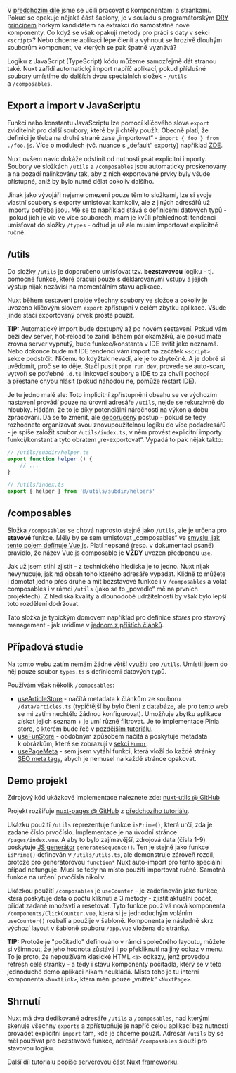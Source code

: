 V [předchozím díle](/article/nuxt-pages) jsme se učili pracovat s&nbsp;komponentami a&nbsp;stránkami. Pokud se opakuje nějaká část šablony, je v&nbsp;souladu s&nbsp;programátorským [DRY principem](https://zdrojak.cz/clanky/navrhove-principy-dry/) horkým kandidátem na extrakci do samostatné nové komponenty. Co když se však opakují metody pro práci s&nbsp;daty v sekci `<script>`? Nebo chceme aplikaci lépe členit a&nbsp;vyhnout se hrozivě dlouhým souborům komponent, ve kterých se pak špatně vyznává?

Logiku z JavaScript (TypeScript) kódu můžeme samozřejmě dát stranou také. Nuxt zařídí automatický import napříč aplikací, pokud příslušné soubory umístíme do dalších dvou speciálních složek -&nbsp;`/utils` a&nbsp;`/composables`.

## Export a import v JavaScriptu

Funkci nebo konstantu JavaScriptu lze pomocí klíčového slova `export` zviditelnit pro další soubory, které by ji chtěly použít. Obecně platí, že definici je třeba na druhé straně zase „importovat“ - `import { foo } from ./foo.js`. Více o&nbsp;modulech (vč. nuance s&nbsp;„default“ exporty) například [ZDE](https://www.w3schools.com/js/js_modules.asp).

Nuxt ovšem navíc dokáže odstínit od nutnosti psát explicitní importy. Soubory ve složkách `/utils` a&nbsp;`/composables` jsou automaticky proskenovány a&nbsp;na pozadí nalinkovány tak, aby z&nbsp;nich exportované prvky byly všude přístupné, aniž by bylo nutné dělat cokoliv dalšího.

Jinak jako vývojáři nejsme omezeni pouze těmito složkami, lze si svoje vlastní soubory s&nbsp;exporty umisťovat kamkoliv, ale z&nbsp;jiných adresářů už importy potřeba jsou. Mě se to například stává s&nbsp;definicemi datových typů -&nbsp;pokud jich je víc ve více souborech, mám je kvůli přehlednosti tendenci umisťovat do složky `/types` -&nbsp;odtud je už ale musím importovat explicitně ručně.

## /utils

Do složky `/utils` je doporučeno umisťovat tzv. **bezstavovou** logiku -&nbsp;tj. pomocné funkce, které pracují pouze s&nbsp;deklarovanými vstupy a&nbsp;jejich výstup nijak nezávisí na momentálním stavu aplikace.

Nuxt během sestavení projde všechny soubory ve složce a&nbsp;cokoliv je uvozeno klíčovým slovem `export` zpřístupní v&nbsp;celém zbytku aplikace. Všude jinde stačí exportovaný prvek prostě použít.

**TIP:** Automatický import bude dostupný až po novém sestavení. Pokud vám běží dev server, hot-reload to zařídí během pár okamžiků, ale pokud máte zrovna server vypnutý, bude funkce/konstanta v&nbsp;IDE svítit jako neznámá. Nebo dokonce bude mít IDE tendenci vám import na začátek `<script>` sekce podstrčit. Ničemu to kdyžtak nevadí, ale je to zbytečné. A&nbsp;je dobré si uvědomit, proč se to děje. Stačí pustit `pnpm run dev`, provede se auto-scan, vytvoří se potřebné `.d.ts` linkovací soubory a&nbsp;IDE to za chvíli pochopí a&nbsp;přestane chybu hlásit (pokud náhodou ne, pomůže restart IDE).

Je tu jedno malé ale: Toto implicitní zpřístupnění obsahu se ve výchozím nastavení provádí pouze na úrovni adresáře `/utils`, nejde se rekurzivně do hloubky. Hádám, že to je díky potenciální náročnosti na výkon a&nbsp;dobu zpracování. Dá se to změnit, ale [doporučený](https://nuxt.com/docs/guide/directory-structure/composables#how-files-are-scanned) postup -&nbsp;pokud se tedy rozhodnete organizovat svou znovupoužitelnou logiku do více podadresářů -&nbsp;je spíše založit soubor `/utils/index.ts`, v&nbsp;něm provést explicitní importy funkcí/konstant a&nbsp;tyto obratem „re-exportovat“. Vypadá to pak nějak takto:

```js
// /utils/subdir/helper.ts
export function helper () {
    // ...
}

// /utils/index.ts
export { helper } from '@/utils/subdir/helpers'
```

## /composables

Složka `/composables` se chová naprosto stejně jako `/utils`, ale je určena pro **stavové** funkce. Měly by se sem umisťovat „composables“ ve [smyslu, jak tento pojem definuje Vue.js](https://vuejs.org/guide/reusability/composables.html#what-is-a-composable). Platí nepsané (resp. v&nbsp;dokumentaci psané) pravidlo, že název Vue.js composable je **VŽDY** uvozen předponou `use`.

Jak už jsem stihl zjistit -&nbsp;z&nbsp;technického hlediska je to jedno. Nuxt nijak nevynucuje, jak má obsah toho kterého adresáře vypadat. Klidně to můžete i&nbsp;domotat jedno přes druhé a mít bezstavové funkce i&nbsp;v&nbsp;`/composables` a&nbsp;volat composables i&nbsp;v&nbsp;rámci `/utils` (jako se to „povedlo“ mě na prvních projektech). Z&nbsp;hlediska kvality a&nbsp;dlouhodobé udržitelnosti by však bylo lepší toto rozdělení dodržovat.

Tato složka je typickým domovem například pro definice _stores_ pro stavový management - jak uvidíme v&nbsp;[jednom z&nbsp;příštích článků](/article/nuxt-pinia).

## Případová studie

Na tomto webu zatím nemám žádné větší využití pro `/utils`. Umístil jsem do něj pouze soubor `types.ts` s&nbsp;definicemi datových typů.

Používám však několik `/composables`:
- [useArticleStore](https://github.com/AloisSeckar/master-coda/blob/master/composables/useArticleStore.ts) - načítá metadata k&nbsp;článkům ze souboru `/data/articles.ts` (typičtější by bylo čtení z&nbsp;databáze, ale pro tento web se mi zatím nechtělo žádnou konfigurovat). Umožňuje zbytku aplikace získat jejich seznam +&nbsp;je umí různě filtrovat. Je to implementace Pinia store, o&nbsp;kterém bude řeč v&nbsp;[pozdějším tutoriálu](/article/nuxt-pinia).
- [useFunStore](https://github.com/AloisSeckar/master-coda/blob/master/composables/useFunStore.ts) - obdobným způsobem načítá a&nbsp;poskytuje metadata k&nbsp;obrázkům, které se zobrazují v&nbsp;[sekci `Humor`](/fun).
- [usePageMeta](https://github.com/AloisSeckar/master-coda/blob/master/composables/usePageMeta.ts) - sem jsem vytáhl funkci, která vloží do každé stránky [SEO meta tagy](https://www.w3schools.com/tags/tag_meta.asp), abych je nemusel na každé stránce opakovat.

## Demo projekt

Zdrojový kód ukázkové implementace naleznete zde:
[nuxt-utils @ GitHub](https://github.com/AloisSeckar/demos-nuxt/tree/main/nuxt-utils)

Projekt rozšiřuje [nuxt-pages @ GitHub](https://github.com/AloisSeckar/demos-nuxt/tree/main/nuxt-pages) z&nbsp;[předchozího tutoriálu](/article/nuxt-pages).

Ukázku použití `/utils` reprezentuje funkce `isPrime()`, která určí, zda je zadané číslo prvočíslo. Implementace je na úvodní stránce `/pages/index.vue`. A&nbsp;aby to bylo zajímavější, zdrojová data (čísla 1-9) poskytuje [JS generátor](https://developer.mozilla.org/en-US/docs/Web/JavaScript/Reference/Global_Objects/Generator) `generateSequence()`. Ten je stejně jako funkce `isPrime()` definován v&nbsp;`/utils/utils.ts`, ale demonstruje zároveň rozdíl, protože pro generátorovou `function*` Nuxt auto-import pro tento speciální případ nefunguje. Musí se tedy na místo použití importovat ručně. Samotná funkce na určení prvočísla nikoliv.

Ukázkou použití `/composables` je `useCounter` - je zadefinován jako funkce, která poskytuje data o&nbsp;počtu kliknutí a&nbsp;3&nbsp;metody -&nbsp;zjistit aktuální počet, přidat zadané množsvtí a&nbsp;resetovat. Tyto funkce používá nová komponenta `/components/ClickCounter.vue`, která si je jednoduchým voláním `useCounter()` rozbalí a&nbsp;použije v&nbsp;šabloně. Komponenta je následně skrz výchozí layout v&nbsp;šabloně souboru `/app.vue` vložena do stránky. 

**TIP:** Protože je "počítadlo" definováno v&nbsp;rámci společného layoutu, můžete si všimnout, že jeho hodnota zůstává i&nbsp;po překliknutí na jiný odkaz v&nbsp;menu. To je proto, že nepoužívám klasické HTML `<a>` odkazy, jenž provedou refresh celé stránky - a&nbsp;tedy i&nbsp;stavu komponenty počítadla, který se v&nbsp;této jednoduché demo aplikaci nikam neukládá. Místo toho je tu interní komponenta `<NuxtLink>`, která mění pouze „vnitřek“ `<NuxtPage>`.

## Shrnutí

Nuxt má dva dedikované adresáře `/utils` a&nbsp;`/composables`, nad kterými skenuje všechny `exports` a&nbsp;zpřístupňuje je napříč celou aplikací bez nutnosti provádět explicitní `import` tam, kde je chceme použít. Adresář `/utils` by se měl používat pro bezstavové funkce, adresář `/composables` slouží pro stavovou logiku.

Další díl tutorialu popíše [serverovou část Nuxt frameworku](/article/nuxt-api).
